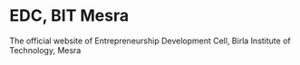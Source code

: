 # EDC, BIT Mesra
The official website of Entrepreneurship Development Cell, Birla Institute of Technology, Mesra